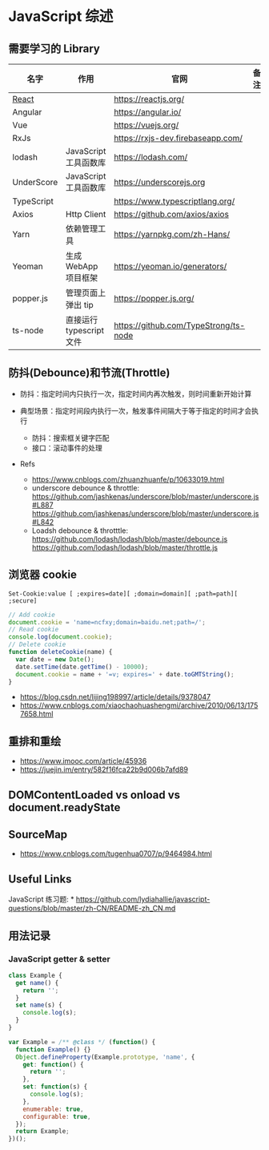 # JavaScript 综述

## 需要学习的 Library

| 名字                | 作用                     | 官网                                    | 备注 |
| ------------------- | ------------------------ | --------------------------------------- | ---- |
| [React](./React.md) |                          | <https://reactjs.org/>                  |      |
| Angular             |                          | <https://angular.io/>                   |      |
| Vue                 |                          | <https://vuejs.org/>                    |      |
| RxJs                |                          | <https://rxjs-dev.firebaseapp.com/>     |      |
| lodash              | JavaScript 工具函数库    | <https://lodash.com/>                   |      |
| UnderScore          | JavaScript 工具函数库    | <https://underscorejs.org>              |      |
| TypeScript          |                          | <https://www.typescriptlang.org/>       |      |
| Axios               | Http Client              | <https://github.com/axios/axios>        |      |
| Yarn                | 依赖管理工具             | <https://yarnpkg.com/zh-Hans/>          |      |
| Yeoman              | 生成 WebApp 项目框架     | <https://yeoman.io/generators/>         |      |
| popper.js           | 管理页面上弹出 tip       | <https://popper.js.org/>                |      |
| ts-node             | 直接运行 typescript 文件 | <https://github.com/TypeStrong/ts-node> |      |

## 防抖(Debounce)和节流(Throttle)

- 防抖：指定时间内只执行一次，指定时间内再次触发，则时间重新开始计算
- 典型场景：指定时间段内执行一次，触发事件间隔大于等于指定的时间才会执行

  - 防抖：搜索框关键字匹配
  - 接口：滚动事件的处理

- Refs
  - <https://www.cnblogs.com/zhuanzhuanfe/p/10633019.html>
  - underscore debounce & throttle:
    <https://github.com/jashkenas/underscore/blob/master/underscore.js#L887>
    <https://github.com/jashkenas/underscore/blob/master/underscore.js#L842>
  - Loadsh debounce & throtttle:
    <https://github.com/lodash/lodash/blob/master/debounce.js>
    <https://github.com/lodash/lodash/blob/master/throttle.js>

## 浏览器 cookie

`Set-Cookie:value [ ;expires=date][ ;domain=domain][ ;path=path][ ;secure]`

```javascript
// Add cookie
document.cookie = 'name=ncfxy;domain=baidu.net;path=/';
// Read cookie
console.log(document.cookie);
// Delete cookie
function deleteCookie(name) {
  var date = new Date();
  date.setTime(date.getTime() - 10000);
  document.cookie = name + '=v; expires=' + date.toGMTString();
}
```

- <https://blog.csdn.net/lijing198997/article/details/9378047>
- <https://www.cnblogs.com/xiaochaohuashengmi/archive/2010/06/13/1757658.html>

## 重排和重绘

- <https://www.imooc.com/article/45936>
- <https://juejin.im/entry/582f16fca22b9d006b7afd89>

## DOMContentLoaded vs onload vs document.readyState

## SourceMap

- <https://www.cnblogs.com/tugenhua0707/p/9464984.html>

## Useful Links

JavaScript 练习题: \* <https://github.com/lydiahallie/javascript-questions/blob/master/zh-CN/README-zh_CN.md>

## 用法记录

### JavaScript getter & setter

```javascript
class Example {
  get name() {
    return '';
  }
  set name(s) {
    console.log(s);
  }
}
```

```javascript
var Example = /** @class */ (function() {
  function Example() {}
  Object.defineProperty(Example.prototype, 'name', {
    get: function() {
      return '';
    },
    set: function(s) {
      console.log(s);
    },
    enumerable: true,
    configurable: true,
  });
  return Example;
})();
```
